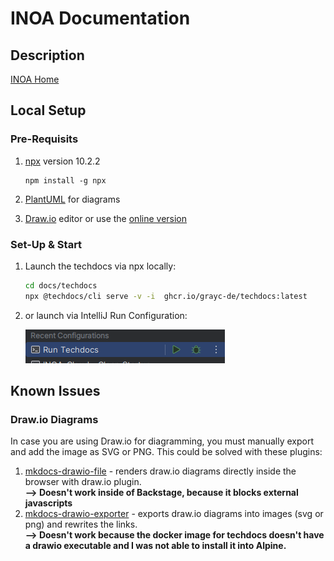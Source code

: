 # INOA Documentation

## Description

[INOA Home](https://www.inoa.io/)

## Local Setup

### Pre-Requisits

1. [npx](https://www.npmjs.com/package/npx) version 10.2.2

   ```shell
   npm install -g npx
   ```

2. [PlantUML](https://plantuml.com/) for diagrams
3. [Draw.io](https://www.drawio.com/) editor or use the [online version](https://app.diagrams.net/?src=about)

### Set-Up & Start

1. Launch the techdocs via npx locally:

   ```sh
   cd docs/techdocs
   npx @techdocs/cli serve -v -i  ghcr.io/grayc-de/techdocs:latest
   ```

2. or launch via IntelliJ Run Configuration:

   ![Run Techdocs](docs/images/run-techdocs.png)

## Known Issues

### Draw.io Diagrams

In case you are using Draw.io for diagramming, you must manually export and add the image as SVG or PNG.
This could be solved with these plugins:

1. [mkdocs-drawio-file](https://pypi.org/project/mkdocs-drawio-file/) - renders draw.io diagrams directly inside the browser with draw.io plugin.  
   **--> Doesn't work inside of Backstage, because it blocks external javascripts**
2. [mkdocs-drawio-exporter](https://pypi.org/project/mkdocs-drawio-exporter/) - exports draw.io diagrams into images (svg or png) and rewrites the links.  
   **--> Doesn't work because the docker image for techdocs doesn't have a drawio executable and I was not able to install it into Alpine.**

